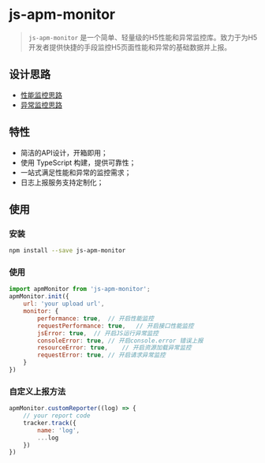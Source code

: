 # js-apm-monitor
> `js-apm-monitor` 是一个简单、轻量级的H5性能和异常监控库。致力于为H5开发者提供快捷的手段监控H5页面性能和异常的基础数据并上报。

## 设计思路
- [性能监控思路](https://github.com/joey5628/js-apm-monitor/blob/master/docs/PERFORMANCE.md)
- [异常监控思路](https://github.com/joey5628/js-apm-monitor/blob/master/docs/EXCEPTION.md)

## 特性
- 简洁的API设计，开箱即用；
- 使用 TypeScript 构建，提供可靠性；
- 一站式满足性能和异常的监控需求；
- 日志上报服务支持定制化；

## 使用
### 安装
```bash
npm install --save js-apm-monitor
```

### 使用
```js
import apmMonitor from 'js-apm-monitor';
apmMonitor.init({
    url: 'your upload url',
    monitor: {
        performance: true,  // 开启性能监控
        requestPerformance: true,   // 开启接口性能监控
        jsError: true,  // 开启JS运行异常监控
        consoleError: true, // 开启console.error 错误上报
        resourceError: true,    // 开启资源加载异常监控
        requestError: true, // 开启请求异常监控
    }
})
```

### 自定义上报方法
```js
apmMonitor.customReporter((log) => {
    // your report code
    tracker.track({
        name: 'log',
        ...log
    })
})
```
















